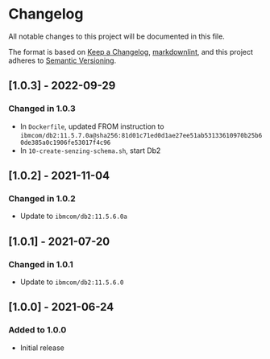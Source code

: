 # Changelog

All notable changes to this project will be documented in this file.

The format is based on [Keep a Changelog](https://keepachangelog.com/en/1.0.0/),
[markdownlint](https://dlaa.me/markdownlint/),
and this project adheres to [Semantic Versioning](https://semver.org/spec/v2.0.0.html).

## [1.0.3] - 2022-09-29

### Changed in 1.0.3

- In `Dockerfile`, updated FROM instruction to `ibmcom/db2:11.5.7.0a@sha256:81d01c71ed0d1ae27ee51ab53133610970b25b60de385a0c1906fe53017f4c96`
- In `10-create-senzing-schema.sh`, start Db2

## [1.0.2] - 2021-11-04

### Changed in 1.0.2

- Update to `ibmcom/db2:11.5.6.0a`

## [1.0.1] - 2021-07-20

### Changed in 1.0.1

- Update to `ibmcom/db2:11.5.6.0`

## [1.0.0] - 2021-06-24

### Added to 1.0.0

- Initial release

